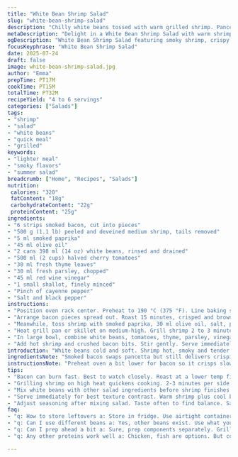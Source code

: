 ```yaml
---
title: "White Bean Shrimp Salad"
slug: "white-bean-shrimp-salad"
description: "Chilly white beans tossed with warm grilled shrimp. Pancetta swaps for crispy smoked bacon. Cherry tomatoes join fresh thyme and parsley instead of basil and chives. Red wine vinegar stays but garlic swapped for shallots. A hint of smoked paprika replaces the sweet paprika. Quick grill. Crispy bacon crunch. Layers of textures and smoky undertones. Served immediately, best fresh."
metaDescription: "Delight in a White Bean Shrimp Salad with warm shrimp, crunchy bacon, fresh herbs, and zesty flavor in every bite. A unique summer dish."
ogDescription: "White Bean Shrimp Salad featuring smoky shrimp, crispy bacon, vibrant veggies. A quick, filling dish perfect for warm weather meals."
focusKeyphrase: "White Bean Shrimp Salad"
date: 2025-07-24
draft: false
image: white-bean-shrimp-salad.jpg
author: "Emma"
prepTime: PT17M
cookTime: PT15M
totalTime: PT32M
recipeYield: "4 to 6 servings"
categories: ["Salads"]
tags:
- "shrimp"
- "salad"
- "white beans"
- "quick meal"
- "grilled"
keywords:
- "lighter meal"
- "smoky flavors"
- "summer salad"
breadcrumb: ["Home", "Recipes", "Salads"]
nutrition: 
 calories: "320"
 fatContent: "18g"
 carbohydrateContent: "22g"
 proteinContent: "25g"
ingredients:
- "6 strips smoked bacon, cut into pieces"
- "500 g (1.1 lb) peeled and deveined medium shrimp, tails removed"
- "5 ml smoked paprika"
- "45 ml olive oil"
- "2 cans 398 ml (14 oz) white beans, rinsed and drained"
- "500 ml (2 cups) halved cherry tomatoes"
- "30 ml fresh thyme leaves"
- "30 ml fresh parsley, chopped"
- "45 ml red wine vinegar"
- "1 small shallot, finely minced"
- "Pinch of cayenne pepper"
- "Salt and black pepper"
instructions:
- "Position oven rack center. Preheat to 190 °C (375 °F). Line baking sheet with parchment."
- "Arrange bacon pieces spread out. Roast 15 minutes, crisped and browned. Remove, reserve."
- "Meanwhile, toss shrimp with smoked paprika, 30 ml olive oil, salt, pepper."
- "Heat grill pan or skillet on medium-high. Grill shrimp 2 to 3 minutes per side until opaque. Remove."
- "In large bowl, combine white beans, tomatoes, thyme, parsley, vinegar, shallots, cayenne, remaining oil. Salt and pepper to taste."
- "Add hot shrimp and crushed bacon bits. Stir gently. Serve immediately."
introduction: "White beans cold and soft. Shrimp hot, smoky and tender. Bacon gives crunch, smoky saltiness. Thyme and parsley, different but fresh. Shallots in vinegar for zing. No cream, no nuts, no gluten. Just pure textures and flavors clashing and blending. 30 minutes total, easy. Grilled shrimp sizzle. Bacon crackles. Beans soak up all the juices. Serve right away. Salad but feels like a meal. Simple, rustic, sharp. A quick smoky summer dish. Layers that make you want to chew. Light but filling. Not boring. Coastal inspiration. Grill, roast, toss. Eat in sun or shade. Repeat."
ingredientsNote: "Smoked bacon swaps pancetta but still delivers crispiness and richness. Shrimp peeled completely, tails removed for ease eating. Smoked paprika adds depth instead of sweet. Fresh thyme and parsley replace basil and chives, contributes earthiness and brightness. Shallots give mild allium punch in place of garlic. Cherry tomatoes stay but halved for bursts of color and juice. Red wine vinegar is vibrant, balances the richness. Olive oil divided between shrimp marinade and salad dressing. Beans from cans, drained and rinsed well to remove excess salt and cans flavor. Fresh herbs should be sizable afresh for best aroma. Mix carefully so beans do not break. No nuts, dairy, or gluten. Suitable for many diets."
instructionsNote: "Preheat oven a bit lower for bacon so it crisps slowly, less chance of burning. Line baking tray to catch drippings and ease cleanup. Roast bacon for a few more minutes than original to accommodate thickness. Toss shrimp with most but not all oil and spices to coat evenly. Using grill pan creates grill marks and slightly smoky char instead of baking or pan fry. Cook shrimp quickly, 2-3 minutes each side, until just opaque to avoid toughness. In large bowl, mix beans first with herbs, vinegar, shallots, spices to allow flavors to meld while shrimp cooks. Add shrimp and bacon hot to carry flavors into beans gently. Serve quickly so bacon stays crisp and shrimp warm. Season final salad last, bin tasting to adjust salt or heat. Use gentle folding motions. The mix of warm shrimp and cold beans creates nice temperature contrast. No standing or chilling, eat that moment for best texture."
tips:
- "Bacon can burn fast. Best to watch closely. Roast at a lower temp first next time. No rush here, let it crisp slow. Catch drippings on parchment. Easier cleanup too."
- "Grilling shrimp on high heat quickens cooking. 2-3 minutes per side. Remove as soon as opaque, not tough. Marinade shrimp first with spices. Keep some oil for later."
- "Mix white beans with other salad ingredients before shrimp finishes cooking. Blend thyme, parsley, vinegar, shallots well. Allow flavors to mesh together. Toss gently."
- "Serve immediately for best texture contrast. Warm shrimp plus cool beans work well. Bacon adds crunch. Shrimp must be hot. Cold beans should be crisp."
- "Adjust seasoning after mixing salad. Taste often to find balance. Salt, pepper, spice levels can shift. Ingredients bring their own flavor too. Trust your palate."
faq:
- "q: How to store leftovers a: Store in fridge. Use airtight container. Consume within two days. Cold is fine. But shrimp taste can fade."
- "q: Can I use different beans a: Yes, other beans exist. Use what you prefer, like cannelini. Avoid too many flavors though. Balance is key."
- "q: Can I prep ahead a bit a: Sure, prep components separately. Grill shrimp same day. Bacon can store longer. Salad mix last minute."
- "q: Any other proteins work well a: Chicken, fish are options. But cook differently. Adjust cooking time based on size. Firm is preferred."

---
```

